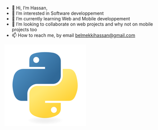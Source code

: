 - 👋 Hi, I’m Hassan,
- 👀 I’m interested in Software developpement
- 🌱 I’m currently learning Web and Mobile developpement
- 💞️ I’m looking to collaborate on web projects and why not on mobile projects too
- 📫 How to reach me, by email belmekkihassan@gmail.com

![Python](https://raw.githubusercontent.com/devicons/devicon/master/icons/python/python-original.svg)

<!---
Ryuuzaki-sama/Ryuuzaki-sama is a ✨ special ✨ repository because its `README.md` (this file) appears on your GitHub profile.
You can click the Preview link to take a look at your changes.
--->
